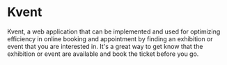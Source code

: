 # Kvent
Kvent, a web application that can be implemented and used for optimizing efficiency in online booking and appointment by finding an exhibition or event that you are interested in. It's a great way to get know that the exhibition or event are available and book the ticket before you go.